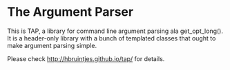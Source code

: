 # The Argument Parser
This is TAP, a library for command line argument parsing ala get_opt_long(). It is a header-only library with a bunch of templated classes that ought to make argument parsing simple.

Please check http://hbruintjes.github.io/tap/ for details.
